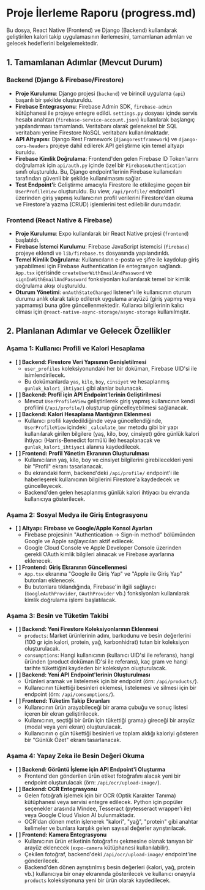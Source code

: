 
# Proje İlerleme Raporu (progress.md)

Bu dosya, React Native (Frontend) ve Django (Backend) kullanılarak geliştirilen kalori takip uygulamasının ilerlemesini, tamamlanan adımları ve gelecek hedeflerini belgelemektedir.

## 1. Tamamlanan Adımlar (Mevcut Durum)

### **Backend (Django & Firebase/Firestore)**

* **Proje Kurulumu**: Django projesi (`backend`) ve birincil uygulama (`api`) başarılı bir şekilde oluşturuldu.
* **Firebase Entegrasyonu**: Firebase Admin SDK, `firebase-admin` kütüphanesi ile projeye entegre edildi. `settings.py` dosyası içinde servis hesabı anahtarı (`firebase-service-account.json`) kullanılarak başlangıç yapılandırması tamamlandı. Veritabanı olarak geleneksel bir SQL veritabanı yerine Firestore NoSQL veritabanı kullanılmaktadır.
* **API Altyapısı**: Django Rest Framework (`djangorestframework`) ve `django-cors-headers` projeye dahil edilerek API geliştirme için temel altyapı kuruldu.
* **Firebase Kimlik Doğrulama**: Frontend'den gelen Firebase ID Token'larını doğrulamak için `api/auth.py` içinde özel bir `FirebaseAuthentication` sınıfı oluşturuldu. Bu, Django endpoint'lerinin Firebase kullanıcıları tarafından güvenli bir şekilde kullanılmasını sağlar.
* **Test Endpoint'i**: Geliştirme amacıyla Firestore ile etkileşime geçen bir `UserProfileView` oluşturuldu. Bu view, `/api/profile/` endpoint'i üzerinden giriş yapmış kullanıcının profil verilerini Firestore'dan okuma ve Firestore'a yazma (CRUD) işlemlerini test edilebilir durumdadır.

### **Frontend (React Native & Firebase)**

* **Proje Kurulumu**: Expo kullanılarak bir React Native projesi (`frontend`) başlatıldı.
* **Firebase İstemci Kurulumu**: Firebase JavaScript istemcisi (`firebase`) projeye eklendi ve `lib/firebase.ts` dosyasında yapılandırıldı.
* **Temel Kimlik Doğrulama**: Kullanıcıların e-posta ve şifre ile kaydolup giriş yapabilmesi için Firebase Authentication ile entegrasyon sağlandı. `App.tsx` içerisinde `createUserWithEmailAndPassword` ve `signInWithEmailAndPassword` fonksiyonları kullanılarak temel bir kimlik doğrulama akışı oluşturuldu.
* **Oturum Yönetimi**: `onAuthStateChanged` listener'ı ile kullanıcının oturum durumu anlık olarak takip edilerek uygulama arayüzü (giriş yapmış veya yapmamış) buna göre güncellenmektedir. Kullanıcı bilgilerinin kalıcı olması için `@react-native-async-storage/async-storage` kullanılmıştır.

## 2. Planlanan Adımlar ve Gelecek Özellikler

### **Aşama 1: Kullanıcı Profili ve Kalori Hesaplama**

* **[ ] Backend: Firestore Veri Yapısının Genişletilmesi**
  * `user_profiles` koleksiyonundaki her bir doküman, Firebase UID'si ile isimlendirilecek.
  * Bu dokümanlarda `yas`, `kilo`, `boy`, `cinsiyet` ve hesaplanmış `gunluk_kalori_ihtiyaci` gibi alanlar bulunacak.
* **[ ] Backend: Profil için API Endpoint'lerinin Geliştirilmesi**
  * Mevcut `UserProfileView` geliştirilerek giriş yapmış kullanıcının kendi profilini (`/api/profile/`) oluşturup güncelleyebilmesi sağlanacak.
* **[ ] Backend: Kalori Hesaplama Mantığının Eklenmesi**
  * Kullanıcı profili kaydedildiğinde veya güncellendiğinde, `UserProfileView` içindeki `_calculate_bmr` metodu gibi bir yapı kullanılarak girilen bilgilere (yaş, kilo, boy, cinsiyet) göre günlük kalori ihtiyacı (Harris-Benedict formülü ile) hesaplanacak ve `gunluk_kalori_ihtiyaci` alanına kaydedilecek.
* **[ ] Frontend: Profil Yönetim Ekranının Oluşturulması**
  * Kullanıcıların yaş, kilo, boy ve cinsiyet bilgilerini girebilecekleri yeni bir "Profil" ekranı tasarlanacak.
  * Bu ekrandaki form, backend'deki `/api/profile/` endpoint'i ile haberleşerek kullanıcının bilgilerini Firestore'a kaydedecek ve güncelleyecek.
  * Backend'den gelen hesaplanmış günlük kalori ihtiyacı bu ekranda kullanıcıya gösterilecek.

### **Aşama 2: Sosyal Medya ile Giriş Entegrasyonu**

* **[ ] Altyapı: Firebase ve Google/Apple Konsol Ayarları**
  * Firebase projesinin "Authentication -> Sign-in method" bölümünden Google ve Apple sağlayıcıları aktif edilecek.
  * Google Cloud Console ve Apple Developer Console üzerinden gerekli OAuth kimlik bilgileri alınacak ve Firebase ayarlarına eklenecek.
* **[ ] Frontend: Giriş Ekranının Güncellenmesi**
  * `App.tsx` ekranına "Google ile Giriş Yap" ve "Apple ile Giriş Yap" butonları eklenecek.
  * Bu butonlara tıklandığında, Firebase'in ilgili sağlayıcı (`GoogleAuthProvider`, `OAuthProvider` vb.) fonksiyonları kullanılarak kimlik doğrulama işlemi başlatılacak.

### **Aşama 3: Besin ve Tüketim Takibi**

* **[ ] Backend: Yeni Firestore Koleksiyonlarının Eklenmesi**
  * `products`: Market ürünlerinin adını, barkodunu ve besin değerlerini (100 gr için kalori, protein, yağ, karbonhidrat) tutan bir koleksiyon oluşturulacak.
  * `consumptions`: Hangi kullanıcının (kullanıcı UID'si ile referans), hangi üründen (product doküman ID'si ile referans), kaç gram ve hangi tarihte tükettiğini kaydeden bir koleksiyon oluşturulacak.
* **[ ] Backend: Yeni API Endpoint'lerinin Oluşturulması**
  * Ürünleri aramak ve listelemek için bir endpoint (örn: `/api/products/`).
  * Kullanıcının tükettiği besinleri eklemesi, listelemesi ve silmesi için bir endpoint (örn: `/api/consumptions/`).
* **[ ] Frontend: Tüketim Takip Ekranları**
  * Kullanıcının ürün arayabileceği bir arama çubuğu ve sonuç listesi içeren bir ekran geliştirilecek.
  * Kullanıcının, seçtiği bir ürün için tükettiği gramajı gireceği bir arayüz (modal veya yeni ekran) oluşturulacak.
  * Kullanıcının o gün tükettiği besinleri ve toplam aldığı kaloriyi gösteren bir "Günlük Özet" ekranı tasarlanacak.

### **Aşama 4: Yapay Zeka ile Besin Değeri Okuma**

* **[ ] Backend: Görüntü İşleme için API Endpoint'i Oluşturma**
  * Frontend'den gönderilen ürün etiket fotoğrafını alacak yeni bir endpoint oluşturulacak (örn: `/api/ocr/upload-image/`).
* **[ ] Backend: OCR Entegrasyonu**
  * Gelen fotoğrafı işlemek için bir OCR (Optik Karakter Tanıma) kütüphanesi veya servisi entegre edilecek. Python için popüler seçenekler arasında Mindee, Tesseract (pytesseract wrapper'ı ile) veya Google Cloud Vision AI bulunmaktadır.
  * OCR'dan dönen metin işlenerek "kalori", "yağ", "protein" gibi anahtar kelimeler ve bunlara karşılık gelen sayısal değerler ayrıştırılacak.
* **[ ] Frontend: Kamera Entegrasyonu**
  * Kullanıcının ürün etiketinin fotoğrafını çekmesine olanak tanıyan bir arayüz eklenecek (`expo-camera` kütüphanesi kullanılabilir).
  * Çekilen fotoğraf, backend'deki `/api/ocr/upload-image/` endpoint'ine gönderilecek.
  * Backend'den dönen ayrıştırılmış besin değerleri (kalori, yağ, protein vb.) kullanıcıya bir onay ekranında gösterilecek ve kullanıcı onayıyla `products` koleksiyonuna yeni bir ürün olarak kaydedilecek.
